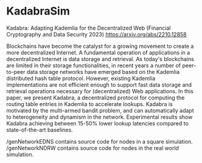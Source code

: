 # KadabraSim 
Kadabra: Adapting Kademlia for the Decentralized Web (Financial Cryptography and Data Security 2023)
https://arxiv.org/abs/2210.12858

Blockchains have become the catalyst for a growing movement to create a more decentralized Internet. A fundamental operation of applications in a decentralized Internet is data storage and retrieval. As today's blockchains are limited in their storage functionalities, in recent years a number of peer-to-peer data storage networks have emerged based on the Kademlia distributed hash table protocol. However, existing Kademlia implementations are not efficient enough to support fast data storage and retrieval operations necessary for (decentralized) Web applications. In this paper, we present Kadabra, a decentralized protocol for computing the routing table entries in Kademlia to accelerate lookups. Kadabra is motivated by the multi-armed bandit problem, and can automatically adapt to heterogeneity and dynamism in the network. Experimental results show Kadabra achieving between 15-50% lower lookup latencies compared to state-of-the-art baselines.

/genNetworkEDNS contains source code for nodes in a square simulation.
/genNetworkNDRW contains source code for nodes in the real world simulation.
